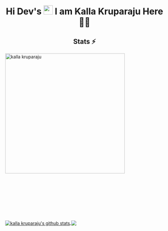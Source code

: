 <h1 align="center">Hi Dev's <img src="https://github.com/TheDudeThatCode/TheDudeThatCode/blob/master/Assets/Hi.gif" width="29px"> I am Kalla Kruparaju Here 👨‍🎓</h1>




<h2 align="center">Stats ⚡</h2>

<p>
  <div>
   
   <a href="https://github.com/denvercoder1/github-readme-streak-stats" title="Go to Source">
      <img align="center" width=380 src="https://github-readme-streak-stats.herokuapp.com/?user=kallakruparaju&theme=react&border=61dafb&hide_border=true" alt="kalla kruparaju" />
    </a> 
  
  </div>
    </p>
  
  <br><br><br><br><br><br><br>
  
  <a href="https://github.com/hackcoderr/github-readme-stats">
  <img align="center" src="https://github-readme-stats.anuraghazra1.vercel.app/api?username=kallakruparaju&show_icons=true&include_all_commits=true&theme=react&border=61dafb&hide_border=true" alt="kalla kruparaju's github stats" />
</a>

  <a href="https://github.com/hackcoderr/github-readme-stats">
 
  <img align="center" src="https://github-readme-stats.anuraghazra1.vercel.app/api/top-langs/?username=Onkar179&layout=compact&theme=radical" />
</a>
